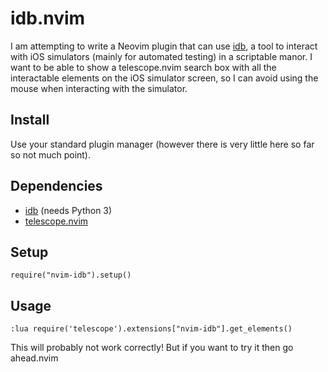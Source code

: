 # idb.nvim
I am attempting to write a Neovim plugin that can use [idb](https://fbidb.io/), a tool to interact with iOS simulators (mainly for automated testing) in a scriptable manor. I want to be able to show a telescope.nvim search box with all the interactable elements on the iOS simulator screen, so I can avoid using the mouse when interacting with the simulator.

## Install

Use your standard plugin manager (however there is very little here so far so not much point).

## Dependencies
- [idb](https://github.com/facebook/idb) (needs Python 3)
- [telescope.nvim](https://github.com/nvim-telescope/telescope.nvim/tree/master)

## Setup
```
require("nvim-idb").setup()
```

## Usage
```
:lua require('telescope').extensions["nvim-idb"].get_elements()
```
This will probably not work correctly! But if you want to try it then go ahead.nvim
